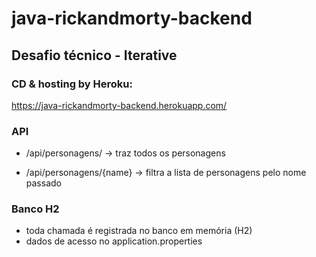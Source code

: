 # java-rickandmorty-backend

## Desafio técnico - Iterative

### CD & hosting by Heroku:
https://java-rickandmorty-backend.herokuapp.com/

### API

* /api/personagens/ -> traz todos os personagens

* /api/personagens/{name} -> filtra a lista de personagens pelo nome passado

### Banco H2

* toda chamada é registrada no banco em memória (H2)
* dados de acesso no application.properties

